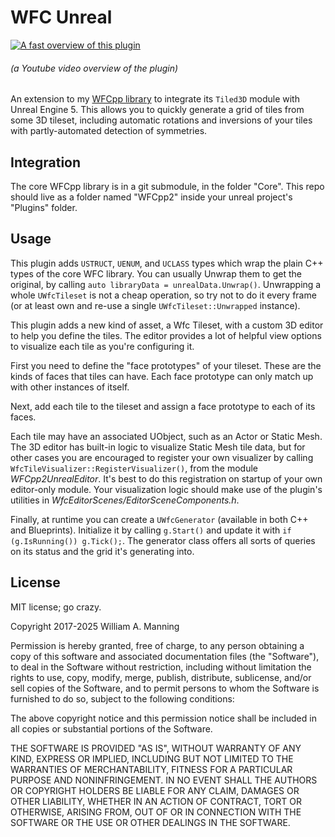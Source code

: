 # WFC Unreal

[![A fast overview of this plugin](https://img.youtube.com/vi/EW7SBTsfiDo/0.jpg)](https://www.youtube.com/watch?v=EW7SBTsfiDo)

###### (a Youtube video overview of the plugin)

An extension to my [WFCpp library](https://github.com/heyx3/WFCpp) to integrate its `Tiled3D` module with Unreal Engine 5.
This allows you to quickly generate a grid of tiles from some 3D tileset,
    including automatic rotations and inversions of your tiles with partly-automated detection of symmetries.

## Integration

The core WFCpp library is in a git submodule, in the folder "Core".
This repo should live as a folder named "WFCpp2" inside your unreal project's "Plugins" folder.

## Usage

This plugin adds `USTRUCT`, `UENUM`, and `UCLASS` types which wrap the plain C++ types of the core WFC library.
You can usually Unwrap them to get the original, by calling `auto libraryData = unrealData.Unwrap()`.
Unwrapping a whole `UWfcTileset` is not a cheap operation, so try not to do it every frame
    (or at least own and re-use a single `UWfcTileset::Unwrapped` instance).

This plugin adds a new kind of asset, a Wfc Tileset, with a custom 3D editor to help you define the tiles.
The editor provides a lot of helpful view options to visualize each tile as you're configuring it.

First you need to define the "face prototypes" of your tileset.
These are the kinds of faces that tiles can have.
Each face prototype can only match up with other instances of itself.

Next, add each tile to the tileset and assign a face prototype to each of its faces.

Each tile may have an associated UObject, such as an Actor or Static Mesh.
The 3D editor has built-in logic to visualize Static Mesh tile data,
    but for other cases you are encouraged to register your own visualizer
    by calling `WfcTileVisualizer::RegisterVisualizer()`, from the module *WFCpp2UnrealEditor*.
It's best to do this registration on startup of your own editor-only module.
Your visualization logic should make use of the plugin's utilities in *WfcEditorScenes/EditorSceneComponents.h*.

Finally, at runtime you can create a `UWfcGenerator` (available in both C++ and Blueprints).
Initialize it by calling `g.Start()` and update it with `if (g.IsRunning()) g.Tick();`.
The generator class offers all sorts of queries on its status and the grid it's generating into.

## License

MIT license; go crazy.

Copyright 2017-2025 William A. Manning

Permission is hereby granted, free of charge, to any person obtaining a copy of this software and associated documentation files (the "Software"), to deal in the Software without restriction, including without limitation the rights to use, copy, modify, merge, publish, distribute, sublicense, and/or sell copies of the Software, and to permit persons to whom the Software is furnished to do so, subject to the following conditions:

The above copyright notice and this permission notice shall be included in all copies or substantial portions of the Software.

THE SOFTWARE IS PROVIDED "AS IS", WITHOUT WARRANTY OF ANY KIND, EXPRESS OR IMPLIED, INCLUDING BUT NOT LIMITED TO THE WARRANTIES OF MERCHANTABILITY, FITNESS FOR A PARTICULAR PURPOSE AND NONINFRINGEMENT. IN NO EVENT SHALL THE AUTHORS OR COPYRIGHT HOLDERS BE LIABLE FOR ANY CLAIM, DAMAGES OR OTHER LIABILITY, WHETHER IN AN ACTION OF CONTRACT, TORT OR OTHERWISE, ARISING FROM, OUT OF OR IN CONNECTION WITH THE SOFTWARE OR THE USE OR OTHER DEALINGS IN THE SOFTWARE.
